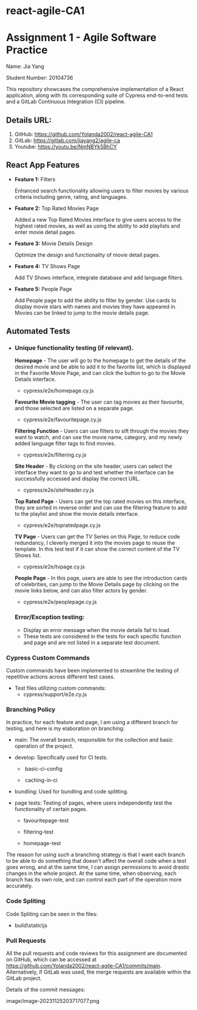 # react-agile-CA1

# Assignment 1 - Agile Software Practice

Name: Jia Yang

Student Number: 20104736

This repository showcases the comprehensive implementation of a React application, along with its corresponding suite of Cypress end-to-end tests and a GitLab Continuous Integration (CI) pipeline.

## Details URL:

1. GitHub: https://github.com/Yolanda2002/react-agile-CA1
2. GitLab: https://gitlab.com/jiayang2/agile-ca
3. Youtube: https://youtu.be/NmNBYk5BhCY

## React App Features

- **Feature 1:** Filters

  Enhanced search functionality allowing users to filter movies by various criteria including genre, rating, and languages.

- **Feature 2:**  Top Rated Movies Page

  Added a new Top Rated Movies interface to give users access to the highest rated movies, as well as using the ability to add playlists and enter movie detail pages.

- **Feature 3:** Movie Details Design

  Optimize the design and functionality of movie detail pages.

- **Feature 4:** TV Shows Page

  Add TV Shows interface, integrate database and add language filters.

- **Feature 5:**  People Page

  Add People page to add the ability to filter by gender. Use cards to display movie stars with names and movies they have appeared in. Movies can be linked to jump to the movie details page.

## Automated Tests

- ### Unique functionality testing (if relevant).

  **Homepage** - The user will go to the homepage to get the details of the desired movie and be able to add it to the favorite list, which is displayed in the Favorite Movie Page, and can click the button to go to the Movie Details interface.

  - cypress/e2e/homepage.cy.js

  **Favourite Movie tagging** - The user can tag movies as their favourite, and those selected are listed on a separate page.

  - cypress/e2e/favouritepage.cy.js

  **Filtering Function** - Users can use filters to sift through the movies they want to watch, and can use the movie name, category, and my newly added language filter tags to find movies.

  - cypress/e2e/filtering.cy.js

  **Site Header** - By clicking on the site header, users can select the interface they want to go to and test whether the interface can be successfully accessed and display the correct URL.

  - cypress/e2e/siteHeader.cy.js

  **Top Rated Page** - Users can get the top rated movies on this interface, they are sorted in reverse order and can use the filtering feature to add to the playlist and show the movie details interface.

  - cypress/e2e/topratedpage.cy.js

  **TV Page** - Users can get the TV Series on this Page, to reduce code redundancy, I cleverly merged it into the movies page to reuse the template. In this test test if it can show the correct content of the TV Shows list.

  - cypress/e2e/tvpage.cy.js 

  **People Page** - In this page, users are able to see the introduction cards of celebrities, can jump to the Movie Details page by clicking on the movie links below, and can also filter actors by gender.

  - cypress/e2e/peoplepage.cy.js

  ### Error/Exception testing:

  - Display an error message when the movie details fail to load.
  - These tests are considered in the tests for each specific function and page and are not listed in a separate  test document.

### Cypress Custom Commands

Custom commands have been implemented to streamline the testing of repetitive actions across different test cases.

- Test files utilizing custom commands:
  - cypress/support/e2e.cy.js

### Branching Policy

In practice, for each feature and page, I am using a different branch for testing, and here is my elaboration on branching:

- main: The overall branch, responsible for the collection and basic operation of the project.

- develop: Specifically used for CI tests.

  - ​	basic-ci-config

  - ​	caching-in-ci

- bundling: Used for bundling and  code splitting.

- page tests: Testing of pages, where users independently test the functionality of certain pages.

  -   favouritepage-test

  -   filtering-test
  -   homepage-test

The reason for using such a branching strategy is that I want each branch to be able to do something that doesn't affect the overall code when a test goes wrong, and at the same time, I can assign permissions to avoid drastic changes in the whole project. At the same time, when observing, each branch has its own role, and can control each part of the operation more accurately.

### Code Spliting 

Code Spliting can be seen in the files:

- build\static\js

### Pull Requests

All the pull requests and code reviews for this assignment are documented on GitHub, which can be accessed at https://github.com/Yolanda2002/react-agile-CA1/commits/main. Alternatively, if GitLab was used, the merge requests are available within the GitLab project.

Details of the commit messages:

image/image-20231125203717077.png